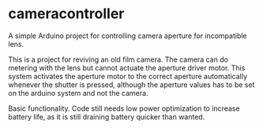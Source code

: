 # cameracontroller
A simple Arduino project for controlling camera aperture for incompatible lens.

This is a project for reviving an old film camera. The camera can do metering with the lens but cannot actuate the aperture driver motor. This system activates the aperture motor to the correct aperture automatically whenever the shutter is pressed, although the aperture values has to be set on the arduino system and not the camera.

Basic functionality. Code still needs low power optimization to increase battery life, as it is still draining battery quicker than wanted.
